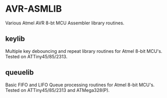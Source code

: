 # AVR-ASMLIB

Various Atmel AVR 8-bt MCU Assembler library routines.

## keylib
Multiple key debouncing and repeat library routines for Atmel 8-bit MCU's.
Tested on ATTiny45/85/2313.

## queuelib
Basic FIFO and LIFO Queue processing routines for Atmel 8-bit MCU's.
Tested on ATTiny45/85/2313 and ATMega328(P).

